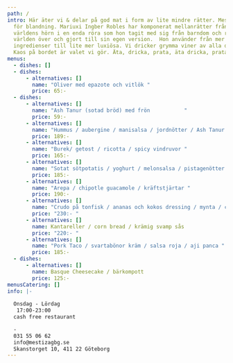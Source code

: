 ```yaml
---
path: /
intro: Här äter vi & delar på god mat i form av lite mindre rätter. Mestiza står
  för blandning. Mariuxi Ingber Robles har komponerat mellanrätter från alla
  världens hörn i en enda röra som hon tagit med sig från barndom och resor
  världen över och gjort till sin egen version.  Hon använder från mer enkla
  ingredienser till lite mer luxiösa. Vi dricker grymma viner av alla dess slag!
  Kaos på bordet är valet vi gör. Äta, dricka, prata, äta dricka, prata...
menus:
  - dishes: []
  - dishes:
      - alternatives: []
        name: "Oliver med epazote och vitlök "
        price: 65:-
  - dishes:
      - alternatives: []
        name: "Ash Tanur (sotad bröd) med frön           "
        price: 59:-
      - alternatives: []
        name: "Hummus / aubergine / manisalsa / jordnötter / Ash Tanur bröd "
        price: 189:-
      - alternatives: []
        name: "Burek/ getost / ricotta / spicy vindruvor "
        price: 165:-
      - alternatives: []
        name: "Sotat sötpotatis / yoghurt / melonsalsa / pistagenötter "
        price: 185:-
      - alternatives: []
        name: "Arepa / chipotle guacamole / kräftstjärtar "
        price: 190:-
      - alternatives: []
        name: "Crudo på tonfisk / ananas och kokos dressing / mynta / chili "
        price: "230:- "
      - alternatives: []
        name: Kantareller / corn bread / krämig svamp sås
        price: "220:- "
      - alternatives: []
        name: "Pork Taco / svartabönor kräm / salsa roja / aji panca "
        price: 185:-
  - dishes:
      - alternatives: []
        name: Basque Cheesecake / bärkompott
        price: 125:-
menusCatering: []
info: |-
  
  Onsdag - Lördag
   17:00-23:00
  cash free restaurant

  -
  031 55 06 62
  info@mestizagbg.se
  Skanstorget 10, 411 22 Göteborg
---
```

